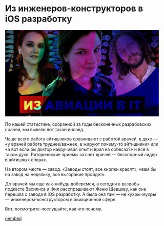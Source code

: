 # Из инженеров-конструкторов в iOS разработку

![preview](./preview.jpg)

По нашей статистике, собранной за годы бесконечных разрабовских срачей, мы вывели вот такой инсайд.

Чаще всего работу айтишников сравнивают с работой врачей, в духе — «у врачей работа труднее/важнее, а жируют почему-то айтишники» или «а вот если бы доктор накручивал опыт и врал на собесах?» и все в таком духе. Риторические приемы за счет врачей — бесспорный лидер в айтишных спорах.

На втором месте — завод. «Заводы стоят, все кнопки красят», «вам бы на завод на недельку, все выгорание пройдет».

До врачей мы еще как-нибудь доберемся, а сегодня в разрабы подкасте Василиса и Фил расспрашивают Женю Шевцову, как она перешла с завода в iOS разработку. А была она там — не хухры-мухры — инженером-конструктором в авиационной сфере.

Вот, посмотрите-послушайте, как что почему.

[oembed](https://www.youtube.com/watch?v=lf8B-C0yYq8)
